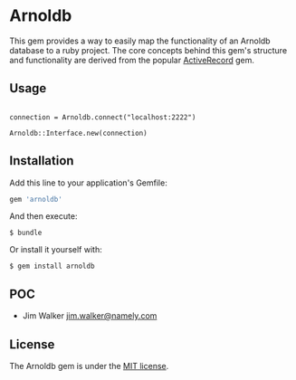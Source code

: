 # Arnoldb

This gem provides a way to easily map the functionality of an Arnoldb database to
a ruby project. The core concepts behind this gem's structure and functionality 
are derived from the popular
[ActiveRecord](https://github.com/rails/rails/tree/master/activerecord) gem.


## Usage

```

connection = Arnoldb.connect("localhost:2222")

Arnoldb::Interface.new(connection)

```


## Installation

Add this line to your application's Gemfile:

```ruby
gem 'arnoldb'
```

And then execute:

    $ bundle

Or install it yourself with:

    $ gem install arnoldb

## POC

- Jim Walker jim.walker@namely.com

## License

The Arnoldb gem is under the [MIT license](LICENSE).
